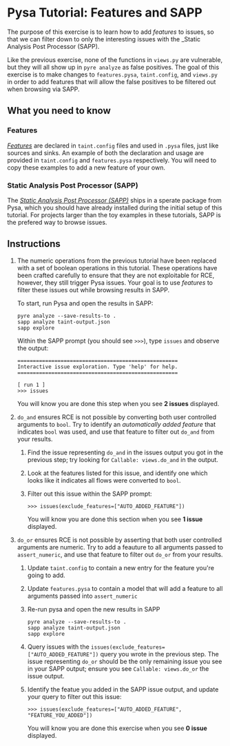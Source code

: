 # Pysa Tutorial: Features and SAPP

The purpose of this exercise is to learn how to add _features_ to issues, so
that we can filter down to only the interesting issues with the _Static Analysis
Post Processor (SAPP).

Like the previous exercise, none of the functions in `views.py` are vulnerable,
but they will all show up in `pyre analyze` as false positives. The goal of this
exercise is to make changes to `features.pysa`, `taint.config`, and `views.py`
in order to add features that will allow the false positives to be filtered out
when browsing via SAPP.

## What you need to know

### Features

[_Features_](https://pyre-check.org/docs/pysa-features.html) are declared in
`taint.config` files and used in `.pysa` files, just like sources and sinks. An
example of both the declaration and usage are provided in `taint.config` and
`features.pysa` respectively. You will need to copy these examples to add a new
feature of your own.

### Static Analysis Post Processor (SAPP)

The [_Static Analysis Post Processor
(SAPP)_](https://pyre-check.org/docs/static-analysis-post-processor.html) ships
in a sperate package from Pysa, which you should have already installed during
the initial setup of this tutorial. For projects larger than the toy examples in
these tutorials, SAPP is the prefered way to browse issues.

## Instructions

1. The numeric operations from the previous tutorial have been replaced with a
   set of boolean operations in this tutorial. These operations have been
   crafted carefully to ensure that they are not exploitable for RCE, however,
   they still trigger Pysa issues. Your goal is to use _features_ to filter
   these issues out while browsing results in SAPP.

   To start, run Pysa and open the results in SAPP:

   ```
   pyre analyze --save-results-to .
   sapp analyze taint-output.json
   sapp explore
   ```

   Within the SAPP prompt (you should see `>>>`), type `issues` and observe the
   output:

   ```
   ====================================================
   Interactive issue exploration. Type 'help' for help.
   ====================================================

   [ run 1 ]
   >>> issues
   ```

   You will know you are done this step when you see **2 issues** displayed.

1. `do_and` ensures RCE is not possible by converting both user controlled
   arguments to `bool`. Try to identify an _automatically added feature_ that
   indicates `bool` was used, and use that feature to filter out `do_and` from
   your results.

   1. Find the issue representing `do_and` in the issues output you got in the
      previous step; try looking for `Callable: views.do_and` in the output.

   1. Look at the features listed for this issue, and identify one which looks
      like it indicates all flows were converted to `bool`.

   1. Filter out this issue within the SAPP prompt:

      ```
      >>> issues(exclude_features=["AUTO_ADDED_FEATURE"])
      ```

      You will know you are done this section when you see **1 issue**
      displayed.

1. `do_or` ensures RCE is not possible by asserting that both user controlled
   arguments are numeric. Try to add a feauture to all arguments passed to
   `assert_numeric`, and use that feature to filter out `do_or` from your
   results.

   1. Update `taint.config` to contain a new entry for the feature you're going
      to add.

   1. Update `features.pysa` to contain a model that will add a feature to all
      arguments passed into `assert_numeric`

   1. Re-run pysa and open the new results in SAPP

      ```
      pyre analyze --save-results-to .
      sapp analyze taint-output.json
      sapp explore
      ```

   1. Query issues with the `issues(exclude_features=["AUTO_ADDED_FEATURE"])`
      query you wrote in the previous step. The issue representing `do_or`
      should be the only remaining issue you see in your SAPP output; ensure you
      see `Callable: views.do_or` the issue output.

   1. Identify the featue you added in the SAPP issue output, and update your
      query to filter out this issue:

      ```
      >>> issues(exclude_features=["AUTO_ADDED_FEATURE", "FEATURE_YOU_ADDED"])
      ```

      You will know you are done this exercise when you see **0 issue**
      displayed.
